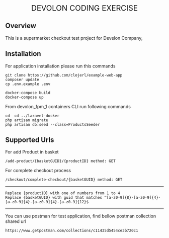 <div style="font-size: 24px; text-align: center; margin-top: 30px">
    DEVOLON CODING EXERCISE
</div>

## Overview

This is a supermarket checkout test project for Develon Company, 

## Installation
For application installation please run this commands

    git clone https://github.com/clojerl/example-web-app
    composer update
    cp .env.example .env

    docker-compose build
    docker-compose up

From devolon_fpm_1 containers CLI run following commands
    
    cd  cd ../laravel-docker
    php artisan migrate 
    php artisan db:seed --class=ProductsSeeder

## Supported Urls

For add Product in basket
    
    /add-product/{basketGUID}/{productID} method: GET


For complete checkout process

    /checkout/complete-checkout/{basketGUID} method: GET

----

    Replace {productID} with one of numbers from 1 to 4
    Replace {basketGUID} with guid that matches ^[a-z0-9]{8}-[a-z0-9]{4}-[a-z0-9]{4}-[a-z0-9]{4}-[a-z0-9]{12}$

----

You can use postman for test application, find bellow postman collection shared url

    https://www.getpostman.com/collections/c11435d5454ce3b720c1
